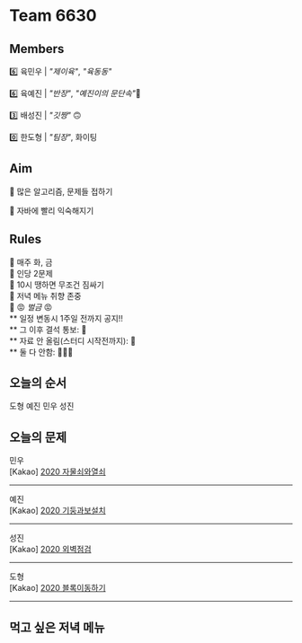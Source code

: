 # Team 6630

## Members
:six:   육민우 | *"제이육"*,  *"육동동"*

:six:   육예진 | *"반장"*, *"예진이의 문단속"*:door:

:three: 배성진 | *"깃짱"*  🙃

:zero:  한도형 | *"팀장"*,  화이팅

## Aim
:dart: 많은 알고리즘, 문제들 접하기

:dart: 자바에 빨리 익숙해지기

## Rules
:pushpin: 매주 화, 금  
:pushpin: 인당 2문제  
:pushpin: 10시 땡하면 무조건 짐싸기  
:pushpin: 저녁 메뉴 취향 존중  
:pushpin: :rage: *벌금* :rage:  
** 일정 변동시 1주일 전까지 공지!!  
** 그 이후 결석 통보: :money_with_wings:  
** 자료 안 올림(스터디 시작전까지): :money_with_wings:    
** 둘 다 안함: :money_with_wings::money_with_wings::money_with_wings:    

## 오늘의 순서
도형
예진
민우
성진
## 오늘의 문제
민우  
[Kakao] [2020 자물쇠와열쇠](https://school.programmers.co.kr/learn/courses/30/lessons/60059?language=java)  
 


___
예진  
[Kakao] [2020 기둥과보설치](https://school.programmers.co.kr/learn/courses/30/lessons/60061?language=java)  



___
성진  
[Kakao] [2020 외벽점검](https://school.programmers.co.kr/learn/courses/30/lessons/60062?language=java)  
 


___
도형  
[Kakao] [2020 블록이동하기](https://school.programmers.co.kr/learn/courses/30/lessons/60063?language=java)  
 


___

## 먹고 싶은 저녁 메뉴

